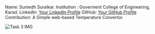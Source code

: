 
Name: Sumedh Suralkar.
Institution : Goverment College of Engineering, Karad.
LinkedIn: [Your LinkedIn Profile](https://www.linkedin.com/in/sumedhsuralkar)
GitHub: [Your GitHub Profile](https://github.com/sumedhx)
Contribution: A Simple web-based Temperature Convertor.


![Task 3 IMG](https://github.com/sumedhx/OIBSIP/assets/72144790/97849b28-573b-4367-a90e-4c3e7981b3af)